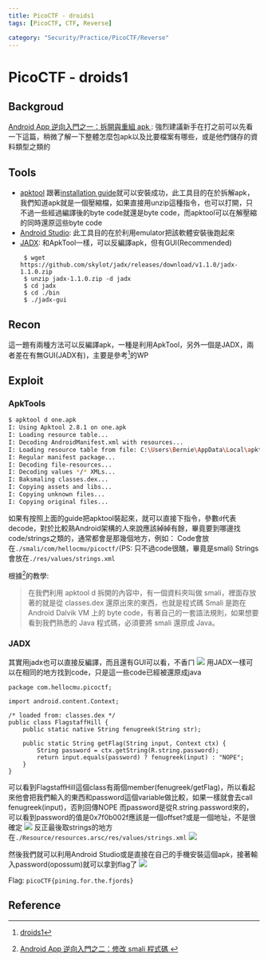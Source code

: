 ```yaml
---
title: PicoCTF - droids1
tags: [PicoCTF, CTF, Reverse]

category: "Security/Practice/PicoCTF/Reverse"
---
```


# PicoCTF - droids1
<!-- more -->

## Backgroud
[ Android App 逆向入門之一：拆開與重組 apk ](https://blog.huli.tw/2023/04/27/android-apk-decompile-intro-1/): 強烈建議新手在打之前可以先看一下這篇，稍微了解一下整體怎麼包apk以及比要檔案有哪些，或是他們儲存的資料類型之類的

## Tools
* [apktool](https://ibotpeaches.github.io/Apktool/)
跟著[installation guide](https://apktool.org/docs/install)就可以安裝成功，此工具目的在於拆解apk，我們知道apk就是一個壓縮檔，如果直接用unzip這種指令，也可以打開，只不過一些經過編譯後的byte code就還是byte code，而apktool可以在解壓縮的同時還原這些byte code
* [Android Studio](https://developer.android.com/studio): 此工具目的在於利用emulator把該軟體安裝後跑起來
* [JADX](https://github.com/skylot/jadx): 和ApkTool一樣，可以反編譯apk，但有GUI(Recommended)
    ```bash!
     $ wget https://github.com/skylot/jadx/releases/download/v1.1.0/jadx-1.1.0.zip
     $ unzip jadx-1.1.0.zip -d jadx
     $ cd jadx
     $ cd ./bin
     $ ./jadx-gui
    ```

## Recon
這一題有兩種方法可以反編譯apk，一種是利用ApkTool，另外一個是JADX，兩者差在有無GUI(JADX有)，主要是參考[^pico-reverse-droids1-wp-haydenhousen]的WP

## Exploit

### ApkTools
```bash
$ apktool d one.apk
I: Using Apktool 2.8.1 on one.apk
I: Loading resource table...
I: Decoding AndroidManifest.xml with resources...
I: Loading resource table from file: C:\Users\Bernie\AppData\Local\apktool\framework\1.apk
I: Regular manifest package...
I: Decoding file-resources...
I: Decoding values */* XMLs...
I: Baksmaling classes.dex...
I: Copying assets and libs...
I: Copying unknown files...
I: Copying original files...
```
如果有按照上面的guide把apktool裝起來，就可以直接下指令，參數`d`代表decode，對於比較熟Android架構的人來說應該綽綽有餘，畢竟要到哪邊找code/strings之類的，通常都會是那幾個地方，例如：
Code會放在`./smali/com/hellocmu/picoctf/`(PS: 只不過code很醜，畢竟是smali)
Strings會放在`./res/values/strings.xml`

根據[^android-teach-2]的教學:
> 在我們利用 apktool d 拆開的內容中，有一個資料夾叫做 smali，裡面存放著的就是從 classes.dex 還原出來的東西，也就是程式碼
> Smali 是跑在 Android Dalvik VM 上的 byte code，有著自己的一套語法規則，如果想要看到我們熟悉的 Java 程式碼，必須要將 smali 還原成 Java。

### JADX
其實用jadx也可以直接反編譯，而且還有GUI可以看，不香ㄇ
![](https://hackmd.io/_uploads/B1i_mB1xT.png)
用JADX一樣可以在相同的地方找到code，只是這一些code已經被還原成java
```java!
package com.hellocmu.picoctf;

import android.content.Context;

/* loaded from: classes.dex */
public class FlagstaffHill {
    public static native String fenugreek(String str);

    public static String getFlag(String input, Context ctx) {
        String password = ctx.getString(R.string.password);
        return input.equals(password) ? fenugreek(input) : "NOPE";
    }
}
```
可以看到FlagstaffHill這個class有兩個member(fenugreek/getFlag)，所以看起來他會把我們輸入的東西和password這個variable做比較，如果一樣就會去call fenugreek(input)，否則回傳NOPE
而password是從R.string.password來的，可以看到password的值是0x7f0b002f應該是一個offset?或是一個地址，不是很確定
![](https://hackmd.io/_uploads/HJ3jNr1la.png)
反正最後取strings的地方在`./Resource/resources.arsc/res/values/strings.xml`
![](https://hackmd.io/_uploads/rkmrrSkea.png)

然後我們就可以利用Android Studio或是直接在自己的手機安裝這個apk，接著輸入password(opossum)就可以拿到flag了
![](https://hackmd.io/_uploads/HyyTBByxp.png)

Flag: `picoCTF{pining.for.the.fjords}`

## Reference
[^pico-reverse-droids1-wp-haydenhousen]:[droids1](https://picoctf2019.haydenhousen.com/reverse-engineering/droids1)
[^android-teach-2]:[ Android App 逆向入門之二：修改 smali 程式碼 ](https://blog.huli.tw/2023/04/27/android-apk-decompile-intro-2/)